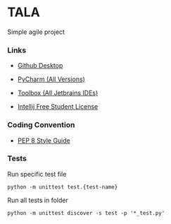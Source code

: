 # TALA

Simple agile project

### Links

 * [Github Desktop](https://desktop.github.com/download)

 * [PyCharm (All Versions)](https://www.jetbrains.com/pycharm/download/other.html)

 * [Toolbox (All Jetbrains IDEs)](https://www.jetbrains.com/toolbox-app)

 * [Intellij Free Student License](https://www.jetbrains.com/shop/eform/students)

### Coding Convention

 * [PEP 8 Style Guide](https://peps.python.org/pep-0008)

### Tests

Run specific test file

`python -m unittest test.{test-name}`

Run all tests in folder

`python -m unittest discover -s test -p '*_test.py'`

